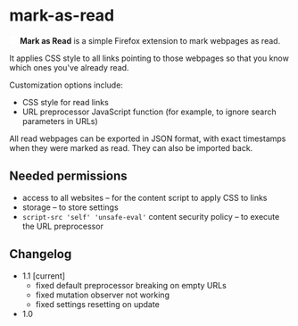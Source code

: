 # mark-as-read

<img src="public/icons/disabled.svg" width="15px" /> **Mark as Read** is a simple Firefox extension to mark webpages as read.

It applies CSS style to all links pointing to those webpages so that you know which ones you've already read.

Customization options include:

- CSS style for read links
- URL preprocessor JavaScript function (for example, to ignore search parameters in URLs)

All read webpages can be exported in JSON format, with exact timestamps when they were marked as read.
They can also be imported back.

## Needed permissions

- access to all websites – for the content script to apply CSS to links
- storage – to store settings
- `script-src 'self' 'unsafe-eval'` content security policy – to execute the URL preprocessor

## Changelog

- 1.1 [current]
  - fixed default preprocessor breaking on empty URLs
  - fixed mutation observer not working
  - fixed settings resetting on update
- 1.0
